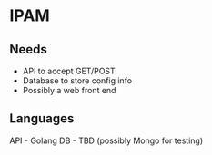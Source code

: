 # IPAM


## Needs

* API to accept GET/POST
* Database to store config info
* Possibly a web front end

## Languages

API - Golang
DB - TBD (possibly Mongo for testing)
